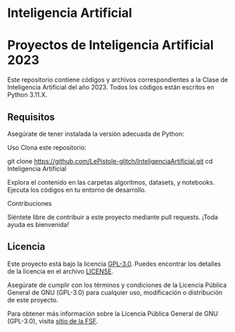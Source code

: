 # Inteligencia Artificial
# Proyectos de Inteligencia Artificial 2023

Este repositorio contiene códigos y archivos correspondientes a la Clase de Inteligencia Artificial del año 2023. Todos los códigos están escritos en Python 3.11.X.

## Requisitos

Asegúrate de tener instalada la versión adecuada de Python:

Uso
Clona este repositorio:

git clone https://github.com/LePistole-glitch/InteligenciaArtificial.git
cd Inteligencia Artificial

Explora el contenido en las carpetas algoritmos, datasets, y notebooks.
Ejecuta los códigos en tu entorno de desarrollo.

Contribuciones

Siéntete libre de contribuir a este proyecto mediante pull requests. ¡Toda ayuda es bienvenida!


## Licencia

Este proyecto está bajo la licencia [GPL-3.0](https://opensource.org/licenses/GPL-3.0). Puedes encontrar los detalles de la licencia en el archivo [LICENSE](LICENSE).

Asegúrate de cumplir con los términos y condiciones de la Licencia Pública General de GNU (GPL-3.0) para cualquier uso, modificación o distribución de este proyecto.

Para obtener más información sobre la Licencia Pública General de GNU (GPL-3.0), visita [sitio de la FSF](https://www.gnu.org/licenses/gpl-3.0.html).

